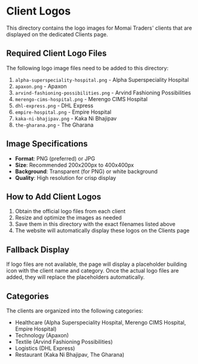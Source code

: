 # Client Logos

This directory contains the logo images for Momai Traders' clients that are displayed on the dedicated Clients page.

## Required Client Logo Files

The following logo image files need to be added to this directory:

1. `alpha-superspeciality-hospital.png` - Alpha Superspeciality Hospital
2. `apaxon.png` - Apaxon
3. `arvind-fashioning-possibilities.png` - Arvind Fashioning Possibilities
4. `merengo-cims-hospital.png` - Merengo CIMS Hospital
5. `dhl-express.png` - DHL Express
6. `empire-hospital.png` - Empire Hospital
7. `kaka-ni-bhajipav.png` - Kaka Ni Bhajipav
8. `the-gharana.png` - The Gharana

## Image Specifications

- **Format**: PNG (preferred) or JPG
- **Size**: Recommended 200x200px to 400x400px
- **Background**: Transparent (for PNG) or white background
- **Quality**: High resolution for crisp display

## How to Add Client Logos

1. Obtain the official logo files from each client
2. Resize and optimize the images as needed
3. Save them in this directory with the exact filenames listed above
4. The website will automatically display these logos on the Clients page

## Fallback Display

If logo files are not available, the page will display a placeholder building icon with the client name and category. Once the actual logo files are added, they will replace the placeholders automatically.

## Categories

The clients are organized into the following categories:
- Healthcare (Alpha Superspeciality Hospital, Merengo CIMS Hospital, Empire Hospital)
- Technology (Apaxon)
- Textile (Arvind Fashioning Possibilities)
- Logistics (DHL Express)
- Restaurant (Kaka Ni Bhajipav, The Gharana)
